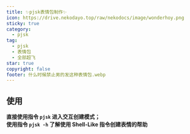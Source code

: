```yaml
---
title: ✨pjsk表情包制作✨
icon: https://drive.nekodayo.top/raw/nekodocs/image/wonderhoy.png
sticky: true
category:
  - pjsk
tag:
  - pjsk
  - 表情包
  - 全部超飞
star: true
copyright: false
footer: 什么时候禁止男的发这种表情包.webp
---
```


## **使用**
**直接使用指令 `pjsk` 进入交互创建模式；**  
**使用指令 `pjsk -h` 了解使用 Shell-Like 指令创建表情的帮助**